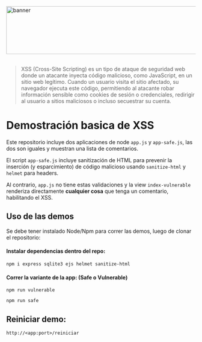 
<img width="1674" height="127" alt="banner" src="https://github.com/user-attachments/assets/b08ec0af-d395-421b-b221-9c8ea9eaf34d" />
<br/><br/>

> XSS (Cross-Site Scripting) es un tipo de ataque de seguridad web donde un atacante inyecta código malicioso, como JavaScript, en un sitio web legítimo. Cuando un usuario visita el sitio afectado, su navegador ejecuta este código, permitiendo al atacante robar información sensible como cookies de sesión o credenciales, redirigir al usuario a sitios maliciosos o incluso secuestrar su cuenta. 

# Demostración basica de XSS
Este repositorio incluye dos aplicaciones de node `app.js` y `app-safe.js`, las dos son iguales y muestran una lista de comentarios.

El script `app-safe.js` incluye sanitización de HTML para prevenir la inserción (y esparcimiento) de código malicioso usando `sanitize-html` y `helmet` para headers.

Al contrario, `app.js` no tiene estas validaciones y la view `index-vulnerable` renderiza directamente **cualquier cosa** que tenga un comentario, habilitando el XSS.

## Uso de las demos
Se debe tener instalado Node/Npm para correr las demos, luego de clonar el repositorio:

#### Instalar dependencias dentro del repo:
```pw
npm i express sqlite3 ejs helmet sanitize-html
```

#### Correr la variante de la app: (Safe o Vulnerable)
```pw
npm run vulnerable
```
```pw
npm run safe
```

## Reiniciar demo:
```
http://<app:port>/reiniciar
```
